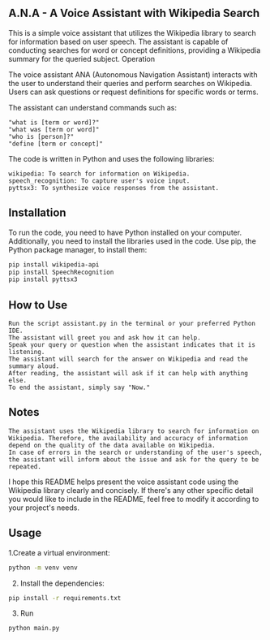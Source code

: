 ## A.N.A - A Voice Assistant with Wikipedia Search

This is a simple voice assistant that utilizes the Wikipedia library to search for information based on user speech. The assistant is capable of conducting searches for word or concept definitions, providing a Wikipedia summary for the queried subject.
Operation

The voice assistant ANA (Autonomous Navigation Assistant) interacts with the user to understand their queries and perform searches on Wikipedia. Users can ask questions or request definitions for specific words or terms.

The assistant can understand commands such as:

    "what is [term or word]?"
    "what was [term or word]"
    "who is [person]?"
    "define [term or concept]"

The code is written in Python and uses the following libraries:

    wikipedia: To search for information on Wikipedia.
    speech_recognition: To capture user's voice input.
    pyttsx3: To synthesize voice responses from the assistant.

## Installation

To run the code, you need to have Python installed on your computer. Additionally, you need to install the libraries used in the code. Use pip, the Python package manager, to install them:

```bash
pip install wikipedia-api
pip install SpeechRecognition
pip install pyttsx3
```

## How to Use

    Run the script assistant.py in the terminal or your preferred Python IDE.
    The assistant will greet you and ask how it can help.
    Speak your query or question when the assistant indicates that it is listening.
    The assistant will search for the answer on Wikipedia and read the summary aloud.
    After reading, the assistant will ask if it can help with anything else.
    To end the assistant, simply say "Now."

## Notes

    The assistant uses the Wikipedia library to search for information on Wikipedia. Therefore, the availability and accuracy of information depend on the quality of the data available on Wikipedia.
    In case of errors in the search or understanding of the user's speech, the assistant will inform about the issue and ask for the query to be repeated.

I hope this README helps present the voice assistant code using the Wikipedia library clearly and concisely. If there's any other specific detail you would like to include in the README, feel free to modify it according to your project's needs.

## Usage

1.Create a virtual environment:

```bash
python -m venv venv
```

2. Install the dependencies:

 ```bash
pip install -r requirements.txt
 ```

3. Run

```bash
python main.py
```

